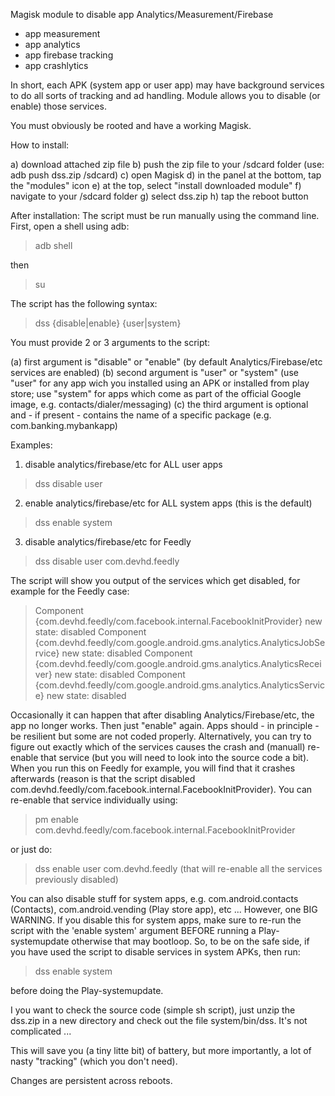 Magisk module to disable app Analytics/Measurement/Firebase

- app measurement
- app analytics
- app firebase tracking
- app crashlytics

In short, each APK (system app or user app) may have background services to do all sorts of tracking and ad handling. 
Module allows you to disable (or enable) those services.

You must obviously be rooted and have a working Magisk.

How to install:

a) download attached zip file
b) push the zip file to your /sdcard folder (use: adb push dss.zip /sdcard)
c) open Magisk
d) in the panel at the bottom, tap the "modules" icon
e) at the top, select "install downloaded module"
f) navigate to your /sdcard folder
g) select dss.zip
h) tap the reboot button

After installation:
The script must be run manually using the command line. First, open a shell using adb:

> adb shell

then

> su

The script has the following syntax:

> dss {disable|enable} {user|system} <package-name>

You must provide 2 or 3 arguments to the script:
  
(a) first argument is "disable" or "enable" (by default Analytics/Firebase/etc services are enabled)
(b) second argument is "user" or "system" (use "user" for any app wich you installed using an APK or installed from play store; use "system" for apps which come as part of the official Google image, e.g. contacts/dialer/messaging)
(c) the third argument is optional and - if present - contains the name of a specific package (e.g. com.banking.mybankapp)

Examples:

1) disable analytics/firebase/etc for ALL user apps
> dss disable user
2) enable analytics/firebase/etc for ALL system apps (this is the default)
> dss enable system
3) disable analytics/firebase/etc for Feedly
> dss disable user com.devhd.feedly

The script will show you output of the services which get disabled, for example for the Feedly case:

> Component {com.devhd.feedly/com.facebook.internal.FacebookInitProvider} new state: disabled
> Component {com.devhd.feedly/com.google.android.gms.analytics.AnalyticsJobService} new state: disabled
> Component {com.devhd.feedly/com.google.android.gms.analytics.AnalyticsReceiver} new state: disabled
> Component {com.devhd.feedly/com.google.android.gms.analytics.AnalyticsService} new state: disabled

Occasionally it can happen that after disabling Analytics/Firebase/etc, the app no longer works. 
Then just "enable" again. Apps should - in principle - be resilient but some are not coded properly. 
Alternatively, you can try to figure out exactly which of the services causes the crash and (manuall) 
re-enable that service (but you will need to look into the source code a bit). 
When you run this on Feedly for example, you will find that it crashes afterwards 
(reason is that the script disabled com.devhd.feedly/com.facebook.internal.FacebookInitProvider). 
You can re-enable that service individually using:

> pm enable com.devhd.feedly/com.facebook.internal.FacebookInitProvider

or just do:

> dss enable user com.devhd.feedly
(that will re-enable all the services previously disabled)

You can also disable stuff for system apps, e.g. com.android.contacts (Contacts), com.android.vending (Play store app), etc ...
However, one BIG WARNING. If you disable this for system apps, make sure to re-run the script with the 
'enable system' argument BEFORE running a Play-systemupdate otherwise that may bootloop. 
So, to be on the safe side, if you have used the script to disable services in system APKs, then run:

> dss enable system

before doing the Play-systemupdate.

I you want to check the source code (simple sh script), just unzip the dss.zip in a new directory and check out the file system/bin/dss. 
It's not complicated ...

This will save you (a tiny litte bit) of battery, but more importantly, a lot of nasty "tracking" (which you don't need).

Changes are persistent across reboots.
